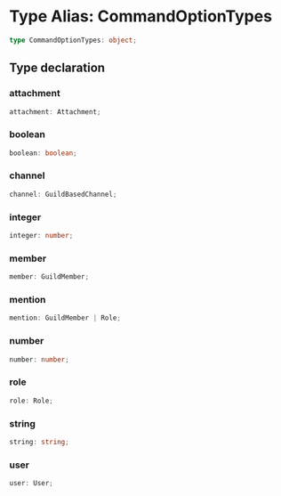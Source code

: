 # Type Alias: CommandOptionTypes

```ts
type CommandOptionTypes: object;
```

## Type declaration

### attachment

```ts
attachment: Attachment;
```

### boolean

```ts
boolean: boolean;
```

### channel

```ts
channel: GuildBasedChannel;
```

### integer

```ts
integer: number;
```

### member

```ts
member: GuildMember;
```

### mention

```ts
mention: GuildMember | Role;
```

### number

```ts
number: number;
```

### role

```ts
role: Role;
```

### string

```ts
string: string;
```

### user

```ts
user: User;
```

